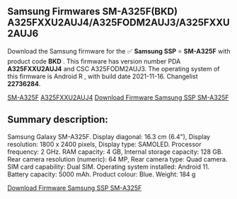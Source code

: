 <h2>Samsung Firmwares SM-A325F(BKD) A325FXXU2AUJ4/A325FODM2AUJ3/A325FXXU2AUJ6</h2>
Download the Samsung firmware for the ✅ <strong>Samsung SSP </strong> ⭐ <strong>SM-A325F</strong> with product code <strong>BKD</strong> . This firmware has version number PDA <strong>A325FXXU2AUJ4</strong> and CSC A325FODM2AUJ3. The operating system of this firmware is Android R , with build date 2021-11-16. Changelist <strong>22736284</strong>.


[SM-A325F](https://samfirm.shop/samsung/model/SM-A325F)
[A325FXXU2AUJ4](https://samfirm.shop/samsung/pda/A325FXXU2AUJ4)
[Download Firmware Samsung SSP SM-A325F](https://samfirm.shop/samsung/firmware/474954)
<h2>Summary description:</h2>
<p>Samsung Galaxy SM-A325F. Display diagonal: 16.3 cm (6.4"), Display resolution: 1800 x 2400 pixels, Display type: SAMOLED. Processor frequency: 2 GHz. RAM capacity: 4 GB, Internal storage capacity: 128 GB. Rear camera resolution (numeric): 64 MP, Rear camera type: Quad camera. SIM card capability: Dual SIM. Operating system installed: Android 11. Battery capacity: 5000 mAh. Product colour: Blue. Weight: 184 g</p>


[Download Firmware Samsung SSP SM-A325F](https://samfirm.shop/samsung/firmware/474954)
